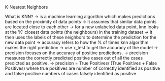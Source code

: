 K-Nearest Neighbors

What is KNN?
-> is a machine learning algorithm which makes predictions based on the proximity of data points
-> it assumes that similar data points are located close to each other
-> for a new unlabeled data point, knn looks at the 'K' closest data points (the neighbours) in the training dataset
-> it then uses the labels of these neighbors to determine the prediction for the new data point
-> accuracy refers to how the % of times knn algorithm makes the right prediction
-> use x_test to get the accuracy of the model
-> precision focuses on the accuracy of positive predictions.
-> precision measures the correctly predicted positive cases out of all the cases predicted as positive.
-> precision = True Positives/ (True Positives + False Positives) where true positives are number of correctly identified as positive
and false positive numbers of cases falsely identified as positive
